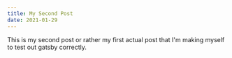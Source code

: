 ```yaml
---
title: My Second Post
date: 2021-01-29 
---
```


This is my second post or rather my first actual post that I'm making myself to test out gatsby correctly.